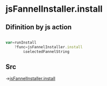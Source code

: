 # jsFannelInstaller.install

## Difinition by js action

```js.js

var=runInstall
	?func=jsFannelInstaller.install
		&selectedFannelString
```

## Src

->[jsFannelInstaller.install](https://github.com/puutaro/CommandClick/blob/master/app/src/main/java/com/puutaro/commandclick/fragment_lib/terminal_fragment/js_interface/JsFannelInstaller.kt#L15)


